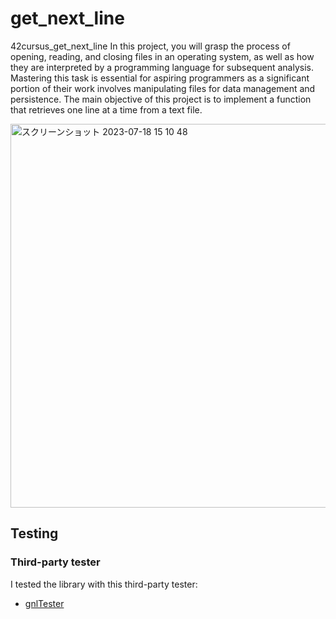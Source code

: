 # get_next_line
42cursus_get_next_line
In this project, you will grasp the process of opening, reading, and closing files in an operating system, as well as how they are interpreted by a programming language for subsequent analysis. Mastering this task is essential for aspiring programmers as a significant portion of their work involves manipulating files for data management and persistence. The main objective of this project is to implement a function that retrieves one line at a time from a text file.


<img width="614" alt="スクリーンショット 2023-07-18 15 10 48" src="https://github.com/Justhiro55/get_next_line/assets/77094170/7a35eb20-0013-4816-aa49-c0aff47b173b">

## Testing
### Third-party tester
I tested the library with this third-party tester:

- [gnlTester](https://github.com/Tripouille/gnlTester)
